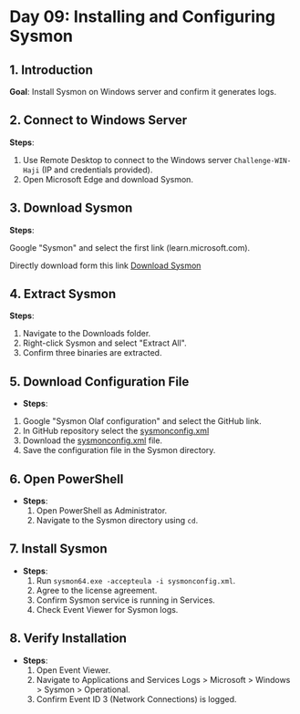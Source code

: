 # Day 09: Installing and Configuring Sysmon

## 1. Introduction

**Goal**: Install Sysmon on Windows server and confirm it generates logs.

## 2. Connect to Windows Server 

**Steps**:

  1. Use Remote Desktop to connect to the Windows server `Challenge-WIN-Haji` (IP and credentials provided).
  2. Open Microsoft Edge and download Sysmon.

## 3. Download Sysmon

**Steps**:

Google "Sysmon" and select the first link (learn.microsoft.com).

Directly download form this link [Download Sysmon](https://learn.microsoft.com/en-us/sysinternals/downloads/sysmon)

## 4. Extract Sysmon

**Steps**:

1. Navigate to the Downloads folder.
2. Right-click Sysmon and select "Extract All".
3. Confirm three binaries are extracted.

## 5. Download Configuration File

- **Steps**:

1. Google "Sysmon Olaf configuration" and select the GitHub link.
2. In GitHub repository select the [sysmonconfig.xml](https://github.com/olafhartong/sysmon-modular/blob/master/sysmonconfig.xml)
3. Download the [sysmonconfig.xml](https://github.com/olafhartong/sysmon-modular/blob/master/sysmonconfig.xml) file.
4. Save the configuration file in the Sysmon directory.

## 6. Open PowerShell

- **Steps**:
    1. Open PowerShell as Administrator.
    2. Navigate to the Sysmon directory using `cd`.

## 7. Install Sysmon

- **Steps**:
    1. Run `sysmon64.exe -accepteula -i sysmonconfig.xml`.
    2. Agree to the license agreement.
    3. Confirm Sysmon service is running in Services.
    4. Check Event Viewer for Sysmon logs.

## 8. Verify Installation

- **Steps**:
    1. Open Event Viewer.
    2. Navigate to Applications and Services Logs > Microsoft > Windows > Sysmon > Operational.
    3. Confirm Event ID 3 (Network Connections) is logged.